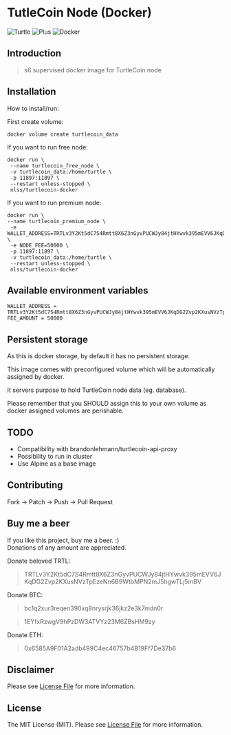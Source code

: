 # TutleCoin Node (Docker) 
![Turtle](https://cdn.elite7hackers.net/serve/imgx/images/2019/06/11/download-Turtle-PNG-transparent-images-transparent-backgrounds-PNGRIVER-COM-10680-turtlee4ef80440abedca1.png)
![Plus](https://cdn.elite7hackers.net/serve/imgx/images/2019/06/11/plus7dd106792bdd1aad.png)
![Docker](https://cdn.elite7hackers.net/serve/imgx/images/2019/06/11/docker_logofeb6d2d7a51a3825.png)

## Introduction

> s6 supervised docker image for TurtleCoin node

## Installation

How to install/run:

First create volume:
```
docker volume create turtlecoin_data
```

If you want to run free node:
```
docker run \
 --name turtlecoin_free_node \
 -v turtlecoin_data:/home/turtle \
 -p 11897:11897 \
 --restart unless-stopped \
 nlss/turtlecoin-docker
```

If you want to run premium node:
```
docker run \
--name turtlecoin_premium_node \
 -e WALLET_ADDRESS=TRTLv3Y2Kt5dC7S4Rmtt8X6Z3nGyvPUCWJy84jtHYwvk395mEVV6JKqDG2Zvp2KXusNVzTpEzeNn6B9WtbMPN2mJ5hgwTLj5mBV \
 -e NODE_FEE=50000 \
 -p 11897:11897 \
 -v turtlecoin_data:/home/turtle \
 --restart unless-stopped \
 nlss/turtlecoin-docker
```

## Available environment variables
```
WALLET_ADDRESS = TRTLv3Y2Kt5dC7S4Rmtt8X6Z3nGyvPUCWJy84jtHYwvk395mEVV6JKqDG2Zvp2KXusNVzTpEzeNn6B9WtbMPN2mJ5hgwTLj5mBV
FEE_AMOUNT = 50000
```

## Persistent storage
As this is docker storage, by default it has no persistent storage. 

This image comes with preconfigured volume which will be automatically assigned by docker.

It servers purpose to hold TurtleCoin node data (eg. database).

Please remember that you SHOULD assign this to your own volume as docker assigned volumes are perishable.


## TODO
- Compatibility with brandonlehmann/turtlecoin-api-proxy
- Possibility to run in cluster
- Use Alpine as a base image

## Contributing
Fork -> Patch -> Push -> Pull Request

## Buy me a beer
If you like this project, buy me a beer. :)  
Donations of any amount are appreciated.

Donate beloved TRTL:
> TRTLv3Y2Kt5dC7S4Rmtt8X6Z3nGyvPUCWJy84jtHYwvk395mEVV6JKqDG2Zvp2KXusNVzTpEzeNn6B9WtbMPN2mJ5hgwTLj5mBV

Donate BTC:
> bc1q2xur3reqen390xq8nrysrjk36jkz2e3k7mdn0r

> 1EYfxRzwgV9hPzDW3ATVYz23M6ZBsHM9zy

Donate ETH:
> 0x6585A9F01A2adb499C4ec46757b4B19Ff7De37b6

## Disclaimer
Please see [License File](LICENSE) for more information.

## License
The MIT License (MIT). Please see [License File](LICENSE) for more information.